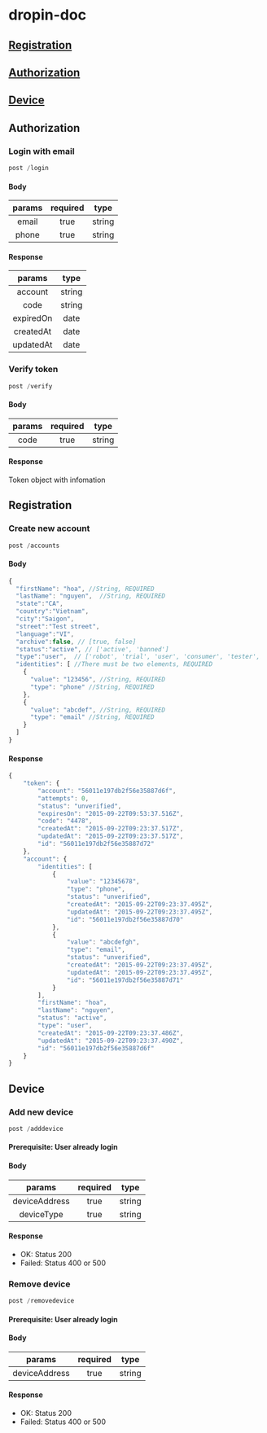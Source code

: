 # dropin-doc
## [Registration](#Registration)
## [Authorization](#Authorization)
## [Device](#Device)
## <a name="Authorization">Authorization</a>
### Login with email
```javascript
post /login
```
#### Body
| params  | required  | type |
| :------------: |:---------------:| :-----:|
| email      | true | string |
| phone     | true        |   string |


#### Response

| params  |  type |
| :------------:|:-----:|
| account     | string |
| code      | string |
| expiredOn      | date |
| createdAt      | date |
| updatedAt      | date |


### Verify token
```javascript
post /verify
```
#### Body
| params  | required  | type |
| :------------: |:---------------:| :-----:|
| code     | true | string |


#### Response
Token object with infomation


## <a name="Registration">Registration</a>
### Create new account
```javascript
post /accounts
```
#### Body
```javascript
{
  "firstName": "hoa", //String, REQUIRED
  "lastName": "nguyen",  //String, REQUIRED
  "state":"CA",
  "country":"Vietnam",
  "city":"Saigon",
  "street":"Test street",
  "language":"VI",
  "archive":false, // [true, false]
  "status":"active", // ['active', 'banned'] 
  "type":"user",  // ['robot', 'trial', 'user', 'consumer', 'tester', 'customerSupport', 'admin']
  "identities": [ //There must be two elements, REQUIRED
    {
      "value": "123456", //String, REQUIRED
      "type": "phone" //String, REQUIRED
    },
    {
      "value": "abcdef", //String, REQUIRED
      "type": "email" //String, REQUIRED
    }
  ]
}
```

#### Response
```javascript
{
    "token": {
        "account": "56011e197db2f56e35887d6f",
        "attempts": 0,
        "status": "unverified",
        "expiresOn": "2015-09-22T09:53:37.516Z",
        "code": "4478",
        "createdAt": "2015-09-22T09:23:37.517Z",
        "updatedAt": "2015-09-22T09:23:37.517Z",
        "id": "56011e197db2f56e35887d72"
    },
    "account": {
        "identities": [
            {
                "value": "12345678",
                "type": "phone",
                "status": "unverified",
                "createdAt": "2015-09-22T09:23:37.495Z",
                "updatedAt": "2015-09-22T09:23:37.495Z",
                "id": "56011e197db2f56e35887d70"
            },
            {
                "value": "abcdefgh",
                "type": "email",
                "status": "unverified",
                "createdAt": "2015-09-22T09:23:37.495Z",
                "updatedAt": "2015-09-22T09:23:37.495Z",
                "id": "56011e197db2f56e35887d71"
            }
        ],
        "firstName": "hoa",
        "lastName": "nguyen",
        "status": "active",
        "type": "user",
        "createdAt": "2015-09-22T09:23:37.486Z",
        "updatedAt": "2015-09-22T09:23:37.490Z",
        "id": "56011e197db2f56e35887d6f"
    }
}
```

## <a name="Device">Device</a>
### Add new device 
```javascript
post /adddevice
```
#### Prerequisite: User already login
#### Body
| params  | required  | type |
| :------------: |:---------------:| :-----:|
| deviceAddress      | true | string |
| deviceType     | true        |   string |


#### Response
* OK: Status 200
* Failed: Status 400 or 500

### Remove device 
```javascript
post /removedevice
```
#### Prerequisite: User already login
#### Body
| params  | required  | type |
| :------------: |:---------------:| :-----:|
| deviceAddress      | true | string |


#### Response
* OK: Status 200
* Failed: Status 400 or 500

